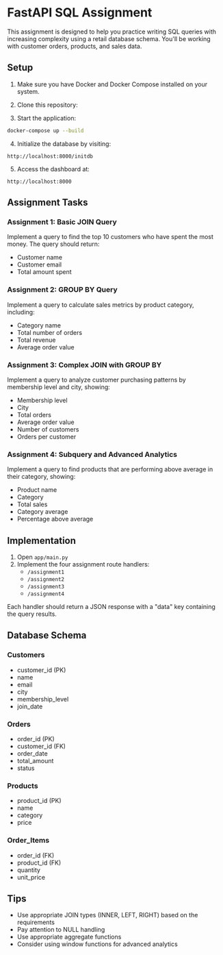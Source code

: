 # FastAPI SQL Assignment

This assignment is designed to help you practice writing SQL queries with increasing complexity using a retail database schema. You'll be working with customer orders, products, and sales data.

## Setup

1. Make sure you have Docker and Docker Compose installed on your system.

2. Clone this repository:

3. Start the application:
```bash
docker-compose up --build
```

4. Initialize the database by visiting:
```
http://localhost:8000/initdb
```

5. Access the dashboard at:
```
http://localhost:8000
```

## Assignment Tasks

### Assignment 1: Basic JOIN Query
Implement a query to find the top 10 customers who have spent the most money. The query should return:
- Customer name
- Customer email
- Total amount spent

### Assignment 2: GROUP BY Query
Implement a query to calculate sales metrics by product category, including:
- Category name
- Total number of orders
- Total revenue
- Average order value

### Assignment 3: Complex JOIN with GROUP BY
Implement a query to analyze customer purchasing patterns by membership level and city, showing:
- Membership level
- City
- Total orders
- Average order value
- Number of customers
- Orders per customer

### Assignment 4: Subquery and Advanced Analytics
Implement a query to find products that are performing above average in their category, showing:
- Product name
- Category
- Total sales
- Category average
- Percentage above average

## Implementation

1. Open `app/main.py`
2. Implement the four assignment route handlers:
   - `/assignment1`
   - `/assignment2`
   - `/assignment3`
   - `/assignment4`

Each handler should return a JSON response with a "data" key containing the query results.

## Database Schema

### Customers
- customer_id (PK)
- name
- email
- city
- membership_level
- join_date

### Orders
- order_id (PK)
- customer_id (FK)
- order_date
- total_amount
- status

### Products
- product_id (PK)
- name
- category
- price

### Order_Items
- order_id (FK)
- product_id (FK)
- quantity
- unit_price

## Tips

- Use appropriate JOIN types (INNER, LEFT, RIGHT) based on the requirements
- Pay attention to NULL handling
- Use appropriate aggregate functions
- Consider using window functions for advanced analytics 
